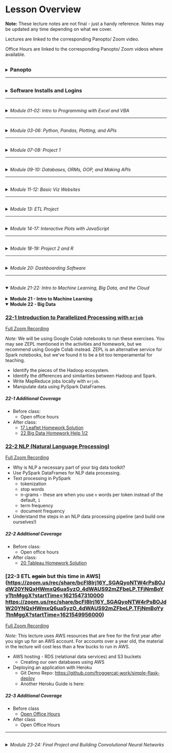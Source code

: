 <!-- @format -->

# Lesson Overview

**Note:** These lecture notes are not final - just a handy reference. Notes may be updated any time depending on what we cover.

Lectures are linked to the corresponding Panopto/ Zoom video.

Office Hours are linked to the corresponding Panopto/ Zoom videos where available.

## <!-- 00 Panopto -->

<details><summary><h3 style="display: inline; padding-top: 0">Panopto</h3></summary>

_**NOTE:** As of day 11-3, Panopto has been discontinued as a Trilogy/ 2U resource. The Panopto recordings before that date should (?) continue to be accessible to you forever (but if they aren't, please use the Zoom links). For all lectures 11-3 and later, you will need to use the Zoom links._

Panopto recordings are searchable! Both audio and video feeds are processed.

To search within a specific video, open the video. The search bar appears on the left, under the camera feed. You can search multiple videos by using the search bar at the top of a Panopto folder.

Links to our class's Panopto folders are below. As part of your tuition, you have access to these videos forever.

Recordings:

* [Lecture Recordings](https://codingbootcamp.hosted.panopto.com/Panopto/Pages/Sessions/List.aspx?folderID=2c76d6e4-8319-419b-a635-ac8c003c1a6a)
* Office Hours Recordings
  + [Homework Help and Solutions](https://codingbootcamp.hosted.panopto.com/Panopto/Pages/Sessions/List.aspx?folderID=3e647d04-dc2b-4c88-9d07-ac8c01721eb8)
  + [Misc (i.e. Git tutorials, installs, career services chats)](https://codingbootcamp.hosted.panopto.com/Panopto/Pages/Sessions/List.aspx?folderID=b128a7f9-6114-4e56-8bc5-ac8c01725a4f)
  + [Open Office Hours Recordings (not always recorded, but when they are, they're here)](https://codingbootcamp.hosted.panopto.com/Panopto/Pages/Sessions/List.aspx?folderID=8efab66d-f657-4bec-8cab-acb60031f398)

<details><summary>Raw Files:</summary>
In case I forgot to include something in the processed videos above, you can check out the full class folder here:

* [Class Panopto Recordings](https://codingbootcamp.hosted.panopto.com/Panopto/Pages/Sessions/List.aspx?folderID=188ece76-73ee-44c8-ba5b-ac8b017afaad)
  + Contains all recordings (lecture, office hours, _and copies of the raw recordings before I combine them_).
  + Searching this folder will return duplicates because it includes those raw copies.
  + You can't see folders, so this will look empty (I put all the videos in folders). But you can search with the bar at the top and the videos will show up in the search results.

</details>

</details>

---

## <!-- 00 Installs -->

<details><summary><h3 style="display: inline; padding-top: 0">Software Installs and Logins</h3></summary>

Please consult your prework for the basic programs we install, such as Git Bash and Anaconda.

This list contains only the additional installs and API signups we cover in class.

You are free to use additional libraries for your projects; this list is just a reference.

<details><summary><strong>Excel Addons</strong></summary>

* Statistics Addon (Moving Average)
* Enable Developer Tools (VBA)

</details>

<details><summary><strong>VSCode Plugins</strong></summary>

* Windows users: Set Git Bash to your primary terminal.
* Rainbow CSV
* [Git Graph](https://marketplace.visualstudio.com/items?itemName=mhutchie.git-graph)
* Live Share
* Python (may already be installed)
* [SQLite](https://marketplace.visualstudio.com/items?itemName=alexcvzz.vscode-sqlite)
* Live Server

</details>

<details><summary><strong>Chrome Extensions</strong></summary>

* JSON Formatter (just google "json formatter chrome" and install whatever comes up first, they're all pretty much the same)

</details>

<details><summary><strong>Jupyter Extensions</strong></summary>

Be sure you are in your `PythonData` environment before running these install commands, or you'll install your extensions to the wrong environment.

* <details><summary>Enable Jupyter Extensions - DO THIS FIRST</summary>

  + Jupyter Lab
    - Be sure you've updated Jupyter: `pip install -U jupyterlab`.
    - If you don't see the Puzzle Icon on the left sidebar:
      - Install the latest version of nodejs from the node.js website.
      - Restart Jupyter
    - Click the puzzle icon on the left sidebar. Accept the disclaimer to enable extensions.
  + Jupyter Notebook

    - `pip install jupyter_contrib_nbextensions`
    - `jupyter contrib nbextension install --user`
    - Restart Jupyter and you should now see the "nbextensions" tab on the file directory page. Go there to read about and install all the supported Jupyter Notebook plugins, such as Hinterland (auto-complete).

    </details>

</details>

<details><summary><strong>Python Libraries</strong></summary>

* Anaconda
* `conda create -n PythonData python=3.6 anaconda`
* `citipy` (used for Homework only)
* `census`
* `gmaps` (Jupyter Extension)
* `conda install tensorflow` (doesn't work if you use pip)
* `mrjob`

</details>

<details><summary><strong>APIs</strong></summary>

* [SpaceX API](https://github.com/r-spacex/SpaceX-API)
* [Star Wars API](https://swapi.dev/)
* [A small NYT headlines scraper](http://nyt-mongo-scraper.herokuapp.com/api/headlines)
* [TVmaze API's Show Search endpoint](https://www.tvmaze.com/api#show-search)
* [World Bank API](https://datahelpdesk.worldbank.org/knowledgebase/topics/125589-developer-information)
* Requires sign up:
  + [OMDb API](http://www.omdbapi.com/apikey.aspx)
  + [New York Times API](https://developer.nytimes.com/accounts/create)
  + [OpenWeatherMap](https://openweathermap.org/guide#how)
  + [Quandl (stocks)](https://docs.quandl.com/docs#section-authentication)
  + [Mapbox](https://docs.mapbox.com/api/#access-tokens)
  + US Census API
  + Google Maps APIs (Maps JavaScript, Geocoding, and Places APIs)

</details>

<details><summary><strong>Databases</strong></summary>

* Postgres
  + Install both Postgres and PgAdmin
  + Mac Users: We recommend using homebrew to install postgres
* MongoDB
  + Windows Users: You may need to create your `C:\data\db` folder manually.
    - You should add the `bin` folder from your Mongo install to your Windows path.
    - You should see Mongo in your Windows Services list. _If you don't, you can still run mongo by using a terminal to run `mongod` in the background._
  + Mac Users: We recommend using homebrew to install mongo, and start your server with `brew services run mongodb-community`. You should now be able to read/ write to your MongoDB database.

</details>

<details><summary><strong>Cloud Systems</strong></summary>

* Heroku CLI (needed to deploy Flask applications to Heroku)
* Google CoLab - Hosted Jupyter Notebooks
  + We use these for machine learning at the end of class, but these are also a good way to get going with Python and Jupyter if you can't install locally.

</details>

</details>

---

## <!-- 01-02 Excel, VBA -->

<details><summary><em>Module 01-02: Intro to Programming with Excel and VBA</em></summary>

<br/>

<details><summary><strong>Module 01 - Excel</strong></summary>

### [01-1 Course Intro](https://codingbootcamp.hosted.panopto.com/Panopto/Pages/Viewer.aspx?id=945aebe9-2ac7-4112-8b25-ac8b018498d6)

[Zoom Recording](https://zoom.us/rec/share/VelJsDmIXp1E22mo9jBV0RH84kSuTrvZYrJByIc2d7n6w0cqfd_mi84j3DNA9g-m.8j8kRfchlyr8gxva)

* Introductions
* Thought experiments
* Data Modeling Strategy (Analytics Paradigm)

##### 01-1 Additional Coverage

* [Git Intro 1](https://codingbootcamp.hosted.panopto.com/Panopto/Pages/Viewer.aspx?id=ba3c7078-083f-44dd-9d7b-ac8c002bd395)
  + `git clone`
  + `git pull`
  + _Never_ edit files in the cloned folder!
    - Copy to "InClass" instead.
  + Bash Commands: `ls`, `cd`, `..`,  `open` (`explorer` on windows), `pwd`

### [01-2 Excel Basics](https://codingbootcamp.hosted.panopto.com/Panopto/Pages/Viewer.aspx?id=deaa8e10-66a1-46b5-9fc4-ac8d017d8fd3)

[Zoom Recording](https://zoom.us/rec/share/eiE-MNi53gYlq6Ku47iZXzdPWgCRWjD0XT2YD5gQlPvRkgVzwPXAhl88svKyvOFx._4NTCFe3ca-5rX7Q)

The first ~10 mins of this recording are missing, I go through how to navigate the Github repo. Read though the [README.md](../README.md) and this file, [00-Lecture-Overview](), to see what I covered.

* Functions and arguments
* Pivot Tables
* Formatting
* Vlookup
* Named Ranges
* Multiple worksheets
* Conditionals

##### 01-2 Additional Coverage

* [Git Intro 2](https://codingbootcamp.hosted.panopto.com/Panopto/Pages/Viewer.aspx?id=0a51cb65-a3a2-4762-9f9d-ac8e002cf338)
  + Git Installation
  + Adding SSH Key
  + (Training Wheels) "Open Terminal Window Here" from Finder and "Open Git Bash Here" from Windows Explorer
  + Review:
    - `git clone`
    - `git pull`
    - _Never_ edit files in the cloned folder!
      - Copy to "InClass" instead.
    - Bash Commands: `ls`, `cd`, `..`, `open` (`explorer` on windows), `pwd`
* Open OH for TA assistance (custom for questions/ install issues)

### [01-3 Excel Charting](https://codingbootcamp.hosted.panopto.com/Panopto/Pages/Viewer.aspx?id=43f4346a-f834-4b34-9e7b-ac8f00e95262)

[Zoom Recording](https://zoom.us/rec/share/fmOz8_8Wl1-GOzPdAeYYQEPCy2Jcw_qSDLBnQdnTf6qswoYTrRN7zttcqyrA4jQ.82I9y2-cjvPCI-Es)

* Line, Scatter, Bar, Pie charts
* Trend lines
* Pivot Charts
* Statistical Summaries
  + Variance, Standard Deviation
  + Z-Score
  + Outliers, Quartiles, Quantiles
  + Box-and-Whisker Plots

##### 01-3 Additional Coverage

* [01 Excel Homework Help 1/1](https://codingbootcamp.hosted.panopto.com/Panopto/Pages/Viewer.aspx?id=6f9e4a43-15a8-41d5-8960-ac8f0121f79a)
  + Conditional Formatting
  + Pivot Table Breakout Columns
  + Class Questions
    - Splitting categories
    - Date conversion
    - Finding live campaigns
    - Variance & Std Deviation
* Open Office Hours for install help/ questions

</details>

<details><summary><strong>Module 02 - VBA</strong></summary>

### [02-1 VBA Day 1 - Intro to Programming](https://codingbootcamp.hosted.panopto.com/Panopto/Pages/Viewer.aspx?id=6878a1ba-2284-4be5-bcca-ac920179fdf2)

[Zoom Recording](https://zoom.us/rec/share/ppVQMz497qsaYR6m9c1g_Ha13-rLeCjA-50lfeZagd2jRUlnu4kguONyp9sbAwtl.Yed1O_L7ildQuSAb)

* Installs
  + VSCode
    - Git Bash/ Terminal Integration
  + Excel Developer Tools
  + Excel Statistics Addon (for moving average calcs)
* Hello World!
* Excel Buttons
* Accessing Cells and Ranges in VBA
* Fundamentals of programming
  + Primitives (aka basic types)
  + Conditionals - `If`, `Elseif`, `Else`, `End If`
* Basics of navigating bash terminals
  + Bash Commands: `mkdir`, `~`, `code`, `cp`

##### 02-1 Additional Coverage

* After Class:
  + [02 VBA Homework Help 1/3](https://codingbootcamp.hosted.panopto.com/Panopto/Pages/Viewer.aspx?id=039eeab3-e6d4-4b6f-a2d1-ac93002bf51d)
    - Review of VSCode set up and creating a git repo (used a local repo tonight)
    - Getting started - reading values out of columns

### [02-2 VBA Day 2 - Loops](https://codingbootcamp.hosted.panopto.com/Panopto/Pages/Viewer.aspx?id=1c3aea1c-8b4d-4a60-acaa-ac94017e222f)

[Zoom Recording](https://zoom.us/rec/share/0KmRA_77KwCVgl_vbj7tPa2HxETLNBNF5pnu2eUFEQDTBmyU4wnXDwYtrt6wRpVC.s1W9NVKDOpEVd2KA)

* 2-1 Review Ex 09-10
* Warm up: 2-1 Ex 11
* Loops
* Conditionals (includes 2-1 Ex 12, 13)
* Installations for Module 3
  + Jupyter Notebook
  + Conda
  + Python

##### 02-2 Additional Coverage

* After Class:
  + [02 VBA Homework Help 2/3](https://codingbootcamp.hosted.panopto.com/Panopto/Pages/Viewer.aspx?id=36bfc6b0-594b-4b42-8ecc-ac9500165044)

### [02-3 VBA Day 3 - More Practice](https://codingbootcamp.hosted.panopto.com/Panopto/Pages/Viewer.aspx?id=65c42e5c-c01b-4954-ad66-ac9600ea57b5)

[Zoom Recording](https://zoom.us/rec/share/EDZ7fB3Q7SjF5o-pX3X_QwCcwMQFcYJGyhOvaLP1OYi8h01oWZTd2BNIk2BlnAm3.qISPBlONhBoRyy-j)

* Formatting sheets with VBA
* Nested Loops
* Lots of practice

##### 02-3 Additional Coverage

_No office hours before class._

* After Class:
  + [02 VBA Homework Help 3/3 - Creating a Github Repo](https://codingbootcamp.hosted.panopto.com/Panopto/Pages/Viewer.aspx?id=2b220836-c9c3-4b71-bfde-ac9601262249)

</details>

</details>

---

## <!-- 03-06 Python, Pd, Plots, JSON -->

<details><summary><em>Module 03-06: Python, Pandas, Plotting, and APIs</em></summary>

<br/>

<details><summary><strong>Module 03 - Python</strong></summary>

### [03-1 Python Day 1 - Intro to Programming](https://codingbootcamp.hosted.panopto.com/Panopto/Pages/Viewer.aspx?id=f26bdb6c-4160-4fb1-b0d1-ac9b0014dfc1)

[Zoom Recording](https://zoom.us/rec/share/4R8DGCJueVRRIMttMkEaR1Sru2EKXETTStLsBlo6SyTaC1oiFwjdr_X1Tv0eQzwA.AxyogBFtlgM-kbRe)

* Review Installations and PythonData environment
* Variables
* User Input
* Conditionals - `if`, `elif`, `else`
* Loops - `for` and **`while`**

##### 03-1 Additional Coverage

* Before Class:
  + 03 Python Installation Help
* After Class:
  + 03 Python Installation Help

### [03-2 Python Day 2 - CSVs, Python, and Lists](https://codingbootcamp.hosted.panopto.com/Panopto/Pages/Viewer.aspx?id=d1528e56-f864-4e8c-b13a-aca70183d34b)

[Zoom Recording](https://zoom.us/rec/share/meIovFPS_nXNvz5_BqglfKMr7MNFl6uB6VjLa-P0A4bL19LBRKyL-UrOSnm07EQ8.pN61E6sb2gLjjdfL)

* Review Python, VSCode, Git
* Conditionals - `if`, `elif`, `else`
* Loops - `for` and `while`
* Read/ write CSVs

##### 03-2 Additional Coverage

* Before Class:
  + Open Office Hours
* After Class:
  + [03 Python Homework Help 1/3 + Git LFS Install Help](https://codingbootcamp.hosted.panopto.com/Panopto/Pages/Viewer.aspx?id=b8ed0a29-1b4a-4817-a151-aca8002ccc5b)

### [03-3 Python Day 3 - Intermediate Python](https://codingbootcamp.hosted.panopto.com/Panopto/Pages/Viewer.aspx?id=f4d1e63f-83bb-4172-b10e-aca901833eba)

[Zoom Recording](https://zoom.us/rec/share/B_is_r9vb4vumdYez4HUN4X4h4ccwYvoBnDs5NofiKQWGDrPmetk_RpNDHnuzJmu.nZCxpbHwus-4AEyP)

* Dictionaries
* List Comprehensions
  + Btw, you can also do dictionary comprehensions ...
    - ... but we won't cover that just yet.
    - If you're comfortable with list comprehensions, check 'em out!
* Functions
  + Later on, we'll talk about using lists and dictionaries to pass arguments to functions
  + aka `*args` and `**kwargs`.
* Sets (Extra Material)

##### 03-3 Additional Coverage

* Before Class:
  + 03 Python Installation Help
* After Class:
  + [01 Excel Homework Solution](https://codingbootcamp.hosted.panopto.com/Panopto/Pages/Viewer.aspx?id=4109e75c-e5ab-4ab5-b7a2-acaa00310789)
  + [03 Python Help 2/3](https://codingbootcamp.hosted.panopto.com/Panopto/Pages/Viewer.aspx?id=b9996c0f-bb81-4aa2-8eba-acaa002c4c2b)

</details>

<details><summary><strong>Module 04 - Pandas</strong></summary>

### [04-1 Pandas Day 1 - Intro to DataFrames](https://codingbootcamp.hosted.panopto.com/Panopto/Pages/Viewer.aspx?id=35515ab7-1467-466e-a01e-acab00e7b104)

[Zoom Recording](https://zoom.us/rec/share/KaSkjCh3OJra4nkaGJQsW0C0ie0pS6UQkCtqRRSuHnS2Xrbgq2J3NJ22Q6_a5aA.NMb8-KZOK6GKNu3O)

* Intro to Jupyter Notebooks
* Review Python (`input`, loops, `open`, `csv.reader`, conditionals)
* Intro to Pandas
  + Lists/ dictionaries -> DataFrames
  + CSVs <-> DataFrames
* Intro to summarizing data

##### 04-1 Additional Coverage

_No office hours before class._

* After Class:
  + [03 Python Homework Help 3/3](https://codingbootcamp.hosted.panopto.com/Panopto/Pages/Viewer.aspx?id=51b0be79-29e6-4762-856d-acab0122cdd4)

### [04-2 Pandas Day 2 - Data Cleaning](https://codingbootcamp.hosted.panopto.com/Panopto/Pages/Viewer.aspx?id=169c97de-bad5-4a2a-9a3c-acae017c3cb3)

[Zoom Recording](https://zoom.us/rec/share/x06_PjAopyQVboitustDtDb8Cis5oAvtTHa8HHknPE7raRuwjoiY3cV0Z1NnAdbZ.hKxosNlzbZSWKC4f)

* Filtering (`loc` and `iloc`, `dropna`)
* Cleaning duplicates
* Data Types
* Grouped DataFrames and Aggregations
* Sorting

##### 04-2 Additional Coverage

* Before Class:
  + Open Office Hours
* After Class:
  + [04 Pandas Homework Help 1/3](https://codingbootcamp.hosted.panopto.com/Panopto/Pages/Viewer.aspx?id=1577f8b1-c832-479e-aca4-acaf002b0173)
  + [Personalizing Your Environments](https://codingbootcamp.hosted.panopto.com/Panopto/Pages/Viewer.aspx?id=081a7e4b-6281-4def-8cee-acaf003034e0)
    - Tips and Tricks for Jupyter 1/2
      - Enabling Jupyter Extensions
    - Pimp My Terminal 1/2
      - Terminal Emulators And U
        - Mac: iTerm (can also check out Alacritty, Kitty)
        - Windows: WSL2 (we'll be installing Alacritty later on)

### [04-3 Pandas Day 3 - Intermediate Data Cleaning](https://codingbootcamp.hosted.panopto.com/Panopto/Pages/Viewer.aspx?id=0111a9e1-7655-466e-9eb4-acb00174e990)

[Zoom Recording](https://zoom.us/rec/share/yoIHRInwoXfZs39AHNP6c_VBRFvXY4TESS_KyCS-ncbvP6v5pqaoXKUvsBPGMtgp.IrKyGCoNEoe80mgN)

* Merging DataFrames
* Binning
* Mapping (`df.map`)
* Fixing Bugs in Python

##### 04-3 Additional Coverage

* Before Class:
  + Open Office Hours
* After Class:
  + [04 Pandas Homework Help 2/3](https://codingbootcamp.hosted.panopto.com/Panopto/Pages/Viewer.aspx?id=5c80d4f4-6236-4247-b72c-acb1002c932b) - no audio, use the zoom recording

</details>

<details><summary><strong>Module 05 - Intro to Plots and Statistics</strong></summary>

### [05-1 Intro to Plots and Statistics Day 1 - Matplotlib](https://codingbootcamp.hosted.panopto.com/Panopto/Pages/Viewer.aspx?id=8a43e4aa-b707-4ad6-b300-acb200e88a3b)

[Zoom Recording](https://zoom.us/rec/share/E-T0EIiVPwf-K19J36Lqwr_Nr7qtmZHuYtY5QUf64Z0pXvJyQ7wlltLeTEf9tLeZ.CZZv1bbDFrUJOOFe)

* Using Matplotlib in Jupyter Notebook
  + Interactive and static inline plots
  + `%matplotlib notebook`
* Line, bar, scatter, pie charts
* Basic plot configuration

##### 05-1 Additional Coverage

_No office hours before class._

* After Class
  + [04 Pandas Homework Help 3/3](https://codingbootcamp.hosted.panopto.com/Panopto/Pages/Viewer.aspx?id=6c95b560-fde4-4b9a-8006-acb2011a423e)
  + [02 VBA Homework Solution](https://codingbootcamp.hosted.panopto.com/Panopto/Pages/Viewer.aspx?id=ecef5e6f-e35f-4448-9436-acb2011a5e9a)

### [05-2 Intro to Plots and Statistics Day 2 - Pandas Plots](https://codingbootcamp.hosted.panopto.com/Panopto/Pages/Viewer.aspx?id=6f5c8fc9-3175-4269-9184-acb5017dd703)

[Zoom Recording](https://zoom.us/rec/share/CGFjcZzfKql4Drn3uTqPoRQKYB_xrbN0IsRxf06oHF1cArUuI8xj2xGswg8VgmAl.OKLbwaQBH_Nm2nLv)

* `DataFrame.plot()`
* Line, bar, scatter, pie charts
* Pros & cons vs. Matplotlib

##### 05-2 Additional Coverage

* Before Class
  + [Open Office Hours](https://codingbootcamp.hosted.panopto.com/Panopto/Pages/Viewer.aspx?id=b858cdcf-e451-4c5e-a32a-acb5017b678c)
* After Class
  + Statistics (video canceled)
    - [You can review the following material instead (will be helpful for 05-3, but not required)](https://ucflkmdatapt1-3my1247.slack.com/archives/C01FDRD8LLF/p1611114150000300)
  + [05 Python Plotting Homework Help 1/3](https://codingbootcamp.hosted.panopto.com/Panopto/Pages/Viewer.aspx?id=b56bb2ba-4f6d-45fd-8f90-acb6002ce4eb)

### [05-3 Intro to Plots and Statistics Day 3 - Intro to Statistics](https://codingbootcamp.hosted.panopto.com/Panopto/Pages/Viewer.aspx?id=6b2d21d0-d0ab-475e-ab59-acb70182ff73)

[Zoom Recording](https://zoom.us/rec/share/rjUFF48z4L8bH88qIHovrk5bmumb_wy4aILlLkvmuxsI-FwsK5tOpJ5ZSFFRMh2B.NlQ4b0LYNlX0dKG3)

* Basic measures of central tendency: Mean, median, mode
* Variance and standard deviation
* Handling outliers
* Quartiles
* Standard Error calculations with `pandas`
* Error Bar plots with `pandas`
* Student's T-Test
* Fits and Regression with `pandas` and `scipy`

##### 05-3 Additional Coverage

* Before Class
  + [Open Office Hours](https://codingbootcamp.hosted.panopto.com/Panopto/Pages/Viewer.aspx?id=66a9c10c-9ff4-49b3-a197-acb70176bd09)
* After Class
  + [05 Python Plotting Homework Help 2/3](https://codingbootcamp.hosted.panopto.com/Panopto/Pages/Viewer.aspx?id=7aff4e7b-4533-4bb0-8222-acb8002bbcbd)
  + [Pimp My Terminal 2/2](https://codingbootcamp.hosted.panopto.com/Panopto/Pages/Viewer.aspx?id=8df929e2-92fa-4222-aae0-acb8002e37ca)
    - Easy Themes And Extensions with ZSH
      - Installing ZSH
      - Installing Oh-My-Zsh (for plugins)
      - Installing Powerlevel10k (snazzy theme)
      - What Is .zshrc Anyway?
        - Ok, so I didn't cover this, but this is basically a configuration file for your terminal settings! More literally, it contains code/ setup that gets run whenever you start your terminal.

</details>

<details><summary><strong>Module 06 - Python and APIs - Intro</strong></summary>

### [06-1 Python and APIs](https://codingbootcamp.hosted.panopto.com/Panopto/Pages/Viewer.aspx?id=158ace44-356c-4395-bbf3-acb900e832cf)

[Zoom Recording](https://zoom.us/rec/share/-nqKnHgCm9DWCQXrwPWdFKuJPsj1DwrW7rBFclpeEn7Lqr_ZGJYoEwO2LK0ISMnZ.psYAQn9ZQ2RPfWZy)

* GET requests using the `requests` library
* JSON -> Python dictionaries
* API Documentation and sign ups
  + SpaceX
  + swapi (Star Wars API)
  + Number Facts
  + OMDb
  + New York Times

##### 06-1 Additional Coverage

_No office hours before class._

* After Class
  + [05 Python Plotting Homework Help 3/3](https://codingbootcamp.hosted.panopto.com/Panopto/Pages/Viewer.aspx?id=7456f18c-b711-42fb-8c39-acb90123b132)
    - Also includes:
      - 04 Pandas HW Student Questions
      - 03 Python HW Student Questions
      - Jupyter Notebook Extensions and Markdown Viewer

### [06-2 Python and APIs - JSON](https://codingbootcamp.hosted.panopto.com/Panopto/Pages/Viewer.aspx?id=d7396e7d-5fe4-4f8a-90e6-acbc01849bb6)

[Zoom Recording](https://zoom.us/rec/share/yFDP0S9AF01LJWP79AzFG1CuYfFCbP-lSJAh2i_dAfpK5_WiFfKZcAzk4Web-rEF.TJlBL7rlIVGv44mN)

* More API practice
  + OpenWeatherMaps
  + WorldBank API
* JSON -> DataFrame
* Exception Handling (`try` and `except`)

##### 06-2 Additional Coverage

* Before Class
  + [Open Office Hours](https://codingbootcamp.hosted.panopto.com/Panopto/Pages/Viewer.aspx?id=33b84580-a017-4acc-8aa2-acbc017ab487https://codingbootcamp.hosted.panopto.com/Panopto/Pages/Viewer.aspx?id=33b84580-a017-4acc-8aa2-acbc017ab487)
* After Class
  + [06 APIs Homework Help 1/3](https://codingbootcamp.hosted.panopto.com/Panopto/Pages/Viewer.aspx?id=b6eb5af5-c81d-4567-a6ad-acbd003018ad)
    - Key: "Managing" your API keys and git (don't commit your api key to github!!)
      - We only touched on this briefly - I'll review in more detail Thursday.
  + [03 Python HW Solution](https://codingbootcamp.hosted.panopto.com/Panopto/Pages/Viewer.aspx?id=ff1d188b-dfc7-4975-9584-acbd001aec3b)

### [06-3 Python and APIs](https://codingbootcamp.hosted.panopto.com/Panopto/Pages/Viewer.aspx?id=81196c9d-3fcc-4eba-b8ea-acbe0181b70a)

[Zoom Recording](https://zoom.us/rec/share/wbOg9bWTKsALVp5LZ-vnzWvZRAmRPw5HSFB4HVyaACIETMYsk_suIoVgWJpANSUl.WteeBgJp1_XOJ7gJ)

* Practice Google Maps and Places APIs
* Visualizations with Maps
  + `gmaps` Jupyter Extension

##### 06-3 Additional Coverage

* Before Class
  + Open Office Hours
* After Class
  + [06 APIs Homework Help 2/3 - Hiding config.py with .gitignore](https://codingbootcamp.hosted.panopto.com/Panopto/Pages/Viewer.aspx?id=fb8155a9-f078-46ca-9b2c-acbf002cbc68)

</details>

</details>

---

## <!-- 07-08 Project 1 -->

<details><summary><em>Module 07-08: Project 1</em></summary>

<br/>

<details><summary><strong>Module 07 - Git Practice + Project 1</strong></summary>

### [07-1 In-Class Git Practice + Project 1](https://codingbootcamp.hosted.panopto.com/Panopto/Pages/Viewer.aspx?id=5c2c5789-91ee-43ff-9e08-acc000e9dd9f)

[Zoom Recording](https://zoom.us/rec/share/Q0HPPN8CjxeQRZBerueZuqo72lQ2UNgU_Yz0dwf07yf2qRU1cWVGsdIvJyBe_VBE.egx6PCsiK50PJOM2)

* Git Tutorial
  + Managing Git and Jupyter Notebooks
  + Git Branch and PR tutorial
  + Git Best Practices with small groups
* [Project 1 Guidelines](../Projects/Project-1)
* Project 1 Work

##### 07-1 Additional Coverage

_No office hours before class_

After Class:

* Open Office Hours

### [07-2 In-Class Git Practice + Project 1](https://codingbootcamp.hosted.panopto.com/Panopto/Pages/Viewer.aspx?id=56a95978-cf66-4d6b-9e50-acc301802d49)

[Zoom Recording](https://zoom.us/rec/share/qApaj6iOh08XaV425A2Ryj9ur2jaDRdXJ2U6j4Gu0JJEsZlo6nD_uhpA7KmzSn02.kiz3Ha39PvGhbPAz)

* Git Tutorial
  + Managing bad merges
  + Review of git branch and PR best practices
* Project 1 Work

##### 07-2 Additional Coverage

Before Class

* Open Office Hours

After Class

* Open Office Hours

### 07-3 Hypothesis Testing and Statistical Tests + Project 1

No Panopto recording for today (sub).

[Zoom Recording](https://zoom.us/rec/share/ooeL1U8_lDjqAE4pTvsYAsPH0lqufgxgpDfqI12fhWTdtTWOfltFWNtbZMpya8VN.LIl9ko5TogElnFd2)

* T-Test
* ANOVA
* P-Values
* Chi Square tests
* Project work

##### 07-3 Additional Coverage

Before Class

* Open Office Hours

After Class

* Open Office Hours
* Project work

</details>

<details><summary><strong>Module 08 - Project 1 + Presentations</strong></summary>

### 08-1 Project 1

No Panopto recording for today (sub).

[Zoom Recording](https://zoom.us/rec/share/_OwTF9IVcFyZ0TvsnJ_7rUVGyp2ynE3-duj67cY0c9z6Q5aHMS1OhrWOeTZhUwh3.fjxPD6viy2039Vtr)

* Install Postgres and pgAdmin
* Project work

##### 08-1 Additional Coverage

Before Class

* Open Office Hours

After Class

* Open Office Hours
* Project work

### 08-2 Project 1

Project work day = all-class open office hours, no recordings.

* Project work

##### 08-2 Additional Coverage

Before Class

* Open Office Hours

After Class

* Open Office Hours
* Project work

### [08-3 Project 1 Presentations](https://codingbootcamp.hosted.panopto.com/Panopto/Pages/Viewer.aspx?id=ef199b9c-e708-475b-af0f-accc01840507)

[Zoom Recording](https://zoom.us/rec/share/NNjvkumLMVKLd8CtyKQeDWVqk2GfvNkfOmi6t39ZhaeuV0kYJIWsutjmGHEOCY-_.7Ikq3DBqysBR0bRh?startTime=1613083553000)

_No after-class office hours today_

* Project Presentations

##### 08-3 Additional Coverage

Before Class

* Open Office Hours
* Presentation Prep

</details>

</details>

---

## <!-- 09-10 DBs, ORMs, OOP, APIs -->

<details><summary><em>Module 09-10: Databases, ORMs, OOP, and Making APIs</em></summary>

<br/>

<details><summary><strong>Module 09 - Databases (Postgres)</strong></summary>

### [09-1 Intro to Postgres](https://codingbootcamp.hosted.panopto.com/Panopto/Pages/Viewer.aspx?id=3f92c1b2-8bb7-4aa0-954a-accd0027382f)

[Zoom Recording](https://zoom.us/rec/share/a7HFneqEmgskH7EQRseDXjzlUvxFQqdx3ZGdg56Wl3G8jOTgSrjUy2YKR6RwLebn.RiwZbhmS-pAMKisg)

* Database vs. Schema
* Create a Database and tables
* pSQL data types
* Primary and Unique Keys
* CSV -> Database Table
* CRUD (Create, Read, Update, Delete) applications
  + Database commands: `INSERT`, `SELECT`, `UPDATE`, `DELETE`
* Joins

##### 09-1 Additional Coverage

* After Class
  + [09 Homework Help 1/3](https://codingbootcamp.hosted.panopto.com/Panopto/Pages/Viewer.aspx?id=405c9d30-6126-40f8-9374-acce0123a0ab)
  + [04 Pandas Homework Solution](https://codingbootcamp.hosted.panopto.com/Panopto/Pages/Viewer.aspx?id=52fd4e0e-30ee-4349-a77e-acce01240252)

### [09-2 Advanced Queries](https://codingbootcamp.hosted.panopto.com/Panopto/Pages/Viewer.aspx?id=25bd0495-1758-403f-a1e9-acd100f0877f)

[Zoom Recording](https://zoom.us/rec/share/Jk1sTae2AWw_CeWBlLfvGKSs5KiP25QZWbi8tBJOxHO_CXf1dCq-dKsZG0SlsnW_.Um9AqKSRmGemepcy)

* Aggregation Queries
* Subqueries (sub-selects)
* Views

##### 09-2 Additional Coverage

* Before Class
  + Project Grading (ping us on slack for questions)
* After Class
  + Project Grading
  + [09 Homework Help 2/3](https://codingbootcamp.hosted.panopto.com/Panopto/Pages/Viewer.aspx?id=ca748b1f-ce09-479c-8934-acd100faaaa9)
  + [05 Matplotlib Homework Solution](https://codingbootcamp.hosted.panopto.com/Panopto/Pages/Viewer.aspx?id=76558588-8ade-449b-a613-acd100fac89b)

### [09-3 Data Modeling](https://codingbootcamp.hosted.panopto.com/Panopto/Pages/Viewer.aspx?id=fbc023dd-8758-462c-b750-acd2003be1fb)

[Zoom Recording](https://zoom.us/rec/share/9x6RFB_IBpSidx1wVdHYGwKG_BoLXsCbXRJYvwJbrV5rwqn_DOTM9wX0CqW2CzQZ.uQTSyEy56vhtyGfP)

* Database Design Techniques And Best Practices
* Data normalization
* Data relationships
* ERD Diagrams - visualizing DB relationships

##### 09-3 Additional Coverage

* Before Class
  + Project Grading (ping us on slack for questions)
* After Class
  + [09 Homework Help 3/3](https://codingbootcamp.hosted.panopto.com/Panopto/Pages/Viewer.aspx?id=c9619169-1975-4646-9a50-acd2003c184c)

</details>

<details><summary><strong>Module 10 - Programming with SQLAlchemy (Advanced Databases) and Making APIs</strong></summary>

### [10-1 Intro to SQLAlchemy](https://codingbootcamp.hosted.panopto.com/Panopto/Pages/Viewer.aspx?id=19b433d4-dda3-4753-9c91-acd2003c482f)

[Zoom Recording](https://zoom.us/rec/share/_btT8UfiggmM7nUo-rckFM7zC3By-w9sjg0XRQwWBd2bxYGr-CPWV-6btKxssAag.szJpnfIhbECUZPap)

* SQLAlchemy
  + Connect to a database
  + Run raw queries using `engine.execute()`
  + CRUD (Create/ Read/ Update/ Delete) using ORM (Object Relational Models)
* Intro to Object Oriented Programming (OOP)
  + Creating Python classes to represent database tables (ORM)

##### 10-1 Additional Coverage

* After Class
  + [10 Homework Help 1/3](https://codingbootcamp.hosted.panopto.com/Panopto/Pages/Viewer.aspx?id=ccabeb2a-7379-4122-a655-acd501226fee)
  + [Opening SQLite Files With VSCode](https://codingbootcamp.hosted.panopto.com/Panopto/Pages/Viewer.aspx?id=8f1e7645-093e-4fac-8004-acd501257666)

### [10-2 SQLAlchemy ORM++](https://codingbootcamp.hosted.panopto.com/Panopto/Pages/Viewer.aspx?id=6b50246e-c705-4638-ab8d-acd5012c43a3)

[Zoom Recording](https://zoom.us/rec/share/yCTDTLGBLz_Drd8BXrzxElXkDuQNEC7JyILMoOWCqgaqcSrWm9j41UjbdWpoDSvt.aK3nd1wxOqyBhcmR)

* More practice creating and using ORM classes
* Using SQLAlchemy to inspect database:
  + Reflection (ORM with auto-generated classes)
  + Inspector - viewing database Schema
* Using Pandas to plot SQL results

##### 10-2 Additional Coverage

* Before Class
  + Open Office Hours
* After Class
  + [10 Homework Help 2/3](https://codingbootcamp.hosted.panopto.com/Panopto/Pages/Viewer.aspx?id=528c95df-bbd7-4bb3-822b-acd5012c65a0)

### [10-3 Flask + SQLAlchemy = My First API](https://codingbootcamp.hosted.panopto.com/Panopto/Pages/Viewer.aspx?id=bc4ec595-5c4a-489d-97ff-acda01758cec)

[Zoom Recording](https://zoom.us/rec/share/D4MCVHimV7WyQTiua9ILitU1wSu1lRa9WgioiP0IAOafHkFXpHkdxv9VEMhIdqR7.L8GtIsstYacKMAWh)

Today Chavon stops by for our midpoint :)

* Create and run a server with Flask
* Define endpoints
* Read query strings (i.e. function args) from GET requests
* Run database queries from an endpoint
* Return results as JSON

##### 10-3 Additional Coverage

* Before Class
  + Open Office Hours
* After Class
  + [10 Homework Help 3/3](https://codingbootcamp.hosted.panopto.com/Panopto/Pages/Viewer.aspx?id=86c8d7d5-4e9b-461f-924f-acdb002bc482)

</details>

</details>

---

## <!-- 11-12 Basic Viz Websites -->

<details><summary><em>Module 11-12: Basic Viz Websites</em></summary>

<br/>

<details><summary><strong>Module 11 - HTML</strong></summary>

### [11-1 Intro To HTML](https://codingbootcamp.hosted.panopto.com/Panopto/Pages/Viewer.aspx?id=9f2b49c5-8e89-4a94-915a-acdc00e80c9b)

[Zoom Recording](https://zoom.us/rec/share/rnDoKYv4TiJVsj7FOWALjM_FVtpHo_Db0BmMYOlrgkF7Q4mOXEFd517ECTRvCLel.oJqZXEl9Plc6fjXQ)

* Website Frontend Ingredients (HTML + CSS + JavaScript)
* DOM Basics
* Common HTML Tags
  + `<p>`
  + `<h1> - <h6>`
  + `<hr/>`
  + `<img/>`
  + `<ul>` / `<ol>` and `<li>`
  + `<table>`, `<th>`, `<tr>`, `<td>`
  + `<div>`
  + `<summary>`
* HTML Structure
  + Tags
  + Attributes
  + Sections of the document
* _NOTE_: Use Mozilla MDN for documentation, not W3Schools!!

##### 11-1 Additional Coverage

* After Class
  + [11 HTML Homework Help 1/3 - Wireframing Demo](https://codingbootcamp.hosted.panopto.com/Panopto/Pages/Viewer.aspx?id=5647fd96-69c2-4b59-8839-acdc0117eb07)
  + [06 APIs Homework Solution](https://codingbootcamp.hosted.panopto.com/Panopto/Pages/Viewer.aspx?id=848027fc-d816-455f-9ff3-acdc01180358)

### [11-2 Styling (CSS) and Deploying Static Sites Using Github Pages](https://codingbootcamp.hosted.panopto.com/Panopto/Pages/Viewer.aspx?id=f5c9aa15-4f5b-4a03-93e7-acdf01761692)

[Zoom Recording](https://zoom.us/rec/share/Xs6gAjHcm4F56-ylfTOCvVN-MVsS8Bn05Rk1dbwyPGiuF1ppgYRN_2Z4x6rIaT6A.XUDVpuY_s_E6C2zJ)

* CSS Basics: styling and positioning elements
* Box Model of HTML elements
* Github Pages **(Needed for your Career Services Milestones)**

##### 11-2 Additional Coverage

* Before Class
  + Open Office Hours
* After Class
  + [11 HTML Homework Help 2/3 - Wireframing Demo](https://codingbootcamp.hosted.panopto.com/Panopto/Pages/Viewer.aspx?id=005a62d3-c67e-4add-823f-ace0002dc516)

### [11-3 Mobile-first (Responsive) CSS](https://zoom.us/rec/share/s0xB4D_-2g5_PBsjxX-P1qindwU3PjW09Hk40Eor-zCGlvQitNa8gUKGfKdEWQSb.MN2POHMS9hnyw2xf)

Starting today, we no longer use Panopto as a recording tool. You will still be able old links using Panopto, but going forward, each class video will be recorded on Zoom in one continuous stream.

* Media Queries
* Bootstrap (CSS library by Twitter) and the Bootstrap Grid
* Using Bootstrap to get a website up and running quickly

##### 11-3 Additional Coverage

* Before Class
  + Open Office Hours
  + ETL Project Questions
* After Class
  + 11 HTML Homework Help 3/3

</details>

<details><summary><strong>Module 12 - Web Scraping, Document Databases (NoSQL), and Making Data Viz Websites</strong></summary>

### [12-1 Intro to MongoDB](https://zoom.us/rec/share/ooUjajWiU2hwPxuOdIpEHCJRr_ebI391iXAXmkKh3U9wbop8zVBIYr1ppJp4SGK3.2kdGXeM_-ESfH6LX)

* ETL Project Questions
* Installing and Connecting to MongoDB
* Using the Mongo Shell for CRUD
* Using PyMongo for CRUD with Python

##### 12-1 Additional Coverage

* After Class
  + 12 Web Scraping Homework Help 1/3
  + One-On-Ones 1/3 (not recorded ofc)

### [12-2 Simple Web Scraping](https://zoom.us/rec/share/_8etoRMgpnAPLBjqLO9eaYI8LgchLE0jzCRxATqlxUF0A5efThEhWA1VCj0r4ncu.FW2oZn6sjHeL5PA1)

* Use BeautifulSoup to scrape websites with Python
  + `html.parser` and `lxml` parser
* Use Pandas to scrape websites
* Save results to MongoDB
* Use Splinter (with chromedriver) to scrape websites

##### 12-2 Additional Coverage

* Before Class
  + Open Office Hours
* After Class
  + 12 Web Scraping Homework Help 2/3
  + One-On-Ones 2/3 (not recorded ofc)

### [12-3 BeautifulSoup + MongoDB + (new) Serving Templates With Flask](https://zoom.us/rec/share/bXftVis7OrUjptOexrkEzD1KCu5_zc0NhKLpHF10_-DsjIbGg8xQAocIXMQ0CAZo.P-gsZhPLp1sE6B8H)

* Use and render flask templates
* Integrate MongoDB data into Flask Templates
  + Include static resources (i.e. css files) in Flask Templates via `static` folder
* Capstone: Allow client to trigger a web scrape using Flask, then view results
* ETL Project Overview and Questions

##### 12-3 Additional Coverage

* Before Class
  + Open Office Hours
* After Class
  + 12 Web Scraping Homework Help 3/3
  + One-On-Ones 3/3 (not recorded ofc)

</details>

</details>

---

## <!-- 13 ETL Proj -->

<details><summary><em>Module 13: ETL Project</em></summary>

<br/>

<details><summary><strong>Module 13 - ETL Project</strong></summary>

### [13-1 Project Guidelines and Warm Up Exercise](https://zoom.us/rec/share/KC6zaiQyaOpCBfol1kbh6vTjoxueM7IKRGagAjyZ5cwO6eW4eZBP76n08n0G1441.qw-wuv0vOW0-O96e)

* ETL with Pandas warm up
* Project Overview - the audio's missing for part of this, grab us for any questions.
* Today's Project Goals:
  + Project Proposals Due
  + Retrieve Datasets
  + Review Data Structures
  + Database ERD design
  + Discuss your websites

##### 13-1 Additional Coverage

* After Class
  + Open Office Hours
  + 11 Web Homework Solution
  + 10 SQLAlchemy Homework OSlution

### 13-2 ETL Project Work Day

No recording today.

* Project Work
* Today's Project Goals:
  + Load Datasets into Database
  + Design and split up website work
    - APIs
    - Documentation
    - Visualization/ Project Analysis

##### 13-2 Additional Coverage

* Before/ During Class:
  + Open Office Hours
* After Class:
  + Deploying to AWS EC2 with Dokku

### [13-3 ETL Project Work Day](https://zoom.us/rec/share/GxH0FTGXLNgssIYYIhxNjX-ov5vCtAuIqegUNKNFu9t-MoqPI1mtKA_0eok5FOMT.kah4dw0nLG657_yj)

The recording only contains the homework solutions.

* Project Work
* Today's Project Goals:
  + Finish your documentation
  + Submit your projects

##### [13-3 Additional Coverage](https://zoom.us/rec/share/GxH0FTGXLNgssIYYIhxNjX-ov5vCtAuIqegUNKNFu9t-MoqPI1mtKA_0eok5FOMT.kah4dw0nLG657_yj)

* Before Class
  + Open Office Hours
* After Class
  + 09 SQL Homework Solution
  + 10 SQLAlchemy Homework Solution

</details>

</details>

---

## <!-- 14-17 JS, Plots -->

<details><summary><em>Module 14-17: Interactive Plots with JavaScript</em></summary>

<br/>

<details><summary><strong>Module 14 - Intro To JavaScript</strong></summary>

### [14-1 JavaScript Syntax](https://zoom.us/rec/share/i9U7Mh9CG09gBbCRGzygFvFESqBir4r96NybuO0jZhxpsdRlgZ7RPMtHAOUjkgo.Xf0qO_AuoajGpMbH?startTime=1616245107000)

* Variables, data types, statements
* Functions, loops, if/else
* Arrays
* Using built-in functions

##### 14-1 Additional Coverage

* After Class
  + 14 JavaScript Homework Help 1/3
    - Further Reading:
      - [🤪 A list of funny and tricky JavaScript examples](https://github.com/denysdovhan/wtfjs)
      - [Semicolons in JavaScript](https://flaviocopes.com/javascript-automatic-semicolon-insertion/)

### [14-2 Tables, Functional Programming, Objects](https://zoom.us/rec/share/ZGwYAPK4gu0Qr8SRPbiHrq2BTPMNdYw08N7MdchZhs699Mku365vzQnNrPQ1w0Ya.a-CxIkg3jebXwpdF)

* Using `foreach`, `map`, and `filter`
* Updating and iterating through JavaScript Objects
* Callbacks
* Arrow Functions (ES6 Syntax)
* Bootstrap HTML Tables

##### 14-2 Additional Coverage

* Before Class
  + Open Office Hours
* After Class
  + 14 JavaScript Homework Help 2/3
    - Further Reading:
      - [.forEach(), .map(), .filter() .... What's the difference?](https://dev.to/ogwurujohnson/foreach-map-filter--whats-the-difference-304l)

### [14-3 D3 for DOM Manipulation](https://zoom.us/rec/share/ZG06wUbycF16r7DzzTGC_bWcWETHumupsAcWIyy4a1FjWKHmhspayX7Y8WuoGNCB.6P1umhUo2mN0COMq)

* D3 DOM selection
* Building a table with D3
* Events
* `this`
* Making your website dynamic
* Arrow Functions and `this`

##### 14-3 Additional Coverage

* Before Class
  + Open Office Hours
* After Class
  + 14 JavaScript Homework Help 3/3
  + Ex 09 Solution
  + More on how HTML forms work

</details>

<details><summary><strong>Module 15 - Interactive Plots with Plotly</strong></summary>

### [15-1 Plotly Basics](https://zoom.us/rec/share/jHTccpYQ8VDk_vpPmMerRYWGGuuwk192e7bmlPtj353WItbyrtuGglfay8oo9ocL.lJpBda3JEEbBAm48)

* Line and Bar Charts with Plotly.js
  + `layout` - altering the plot design
  + Interactive plots
* JavaScript `math` library
* More Functional Programming practice

##### 15-1 Additional Coverage

* Before Class
  + Open Office Hours
* After Class
  + 15 Plotly Homework Help 1/3

### [15-2 Advanced Charts in Plotly](https://zoom.us/rec/share/FUEEb1UxrQT6icOWRhb1zqIFZEqJlIEtmNxeC0arlUsnFxqfXbaDWPiR8NY8Y6gL.hDVIPZZumQn-ugPT)

* Additional JavaScript methods (`array.sort`, `array.slice`)
* Charting data from APIs
* Additional plot types (box and pie plots)
* Adding dropdowns and click events
* Dynamic charts with `Plotly.restyle()`

##### 15-2 Additional Coverage

* Before Class
  + Open Office Hours
* After Class
  + 15 Plotly Homework Help 2/3

### [15-3 ... And Even More Cool Stuff Featuring Plotly](https://zoom.us/rec/share/U8wXdbwtASqgQmEfFXBEmt8_FXsBksdlU6xuh37Vq0dHXCefjqnTg9f5d7bZdP-4.DsAiCzSn2Kl9OmaT?startTime=1617317705000)

[Full Zoom Recording](https://zoom.us/rec/share/kwmLSeC4LaZAD1P2pn8Po-2eerXnZp_C6GkBdValVr7JU0c1QL8Fy339SMEhJBK1.7CkPQrXVbDnnIw0f)

* `switch` statements
* More plot types (candlestick plots)
* Flask and Plotly
* Create and deploy dashboards using Github Pages

##### 15-3 Additional Coverage

* After Class
  + [15 Plotly Homework Help 3/3](https://zoom.us/rec/share/U8wXdbwtASqgQmEfFXBEmt8_FXsBksdlU6xuh37Vq0dHXCefjqnTg9f5d7bZdP-4.DsAiCzSn2Kl9OmaT?startTime=1617327227000)

</details>

<details><summary><strong>Module 16 - Data Binding and SVG Basics with D3</strong></summary>

### [16-1 D3 Fundamentals](https://zoom.us/rec/share/kkiw1yraPXd9eisnygKBz0Z05x7SdQtxghXll4gXN1X41ihxDqwsBhxmevq6mnBy.LXX3ugWRP3icVKqF?startTime=1617454816000)

[Full Zoom Recording](https://zoom.us/rec/share/YMiedCOblhmxnzC-iINmm4iQzms1eKjFJILXkQ8FlzaMKSTHfI6rEyOlzw33vUXT.W8bQMMyU_DXNEIy7)

* What is an SVG?
* D3 Databinding (with SVGs and other DOM elements)
* Bar Charts using D3

##### [16-1 Additional Coverage](https://zoom.us/rec/share/kkiw1yraPXd9eisnygKBz0Z05x7SdQtxghXll4gXN1X41ihxDqwsBhxmevq6mnBy.LXX3ugWRP3icVKqF?startTime=1617467559000)

* Before Class
  + Open Office Hours
* After Class
  + 16 D3 Homework Help 1/3

### [16-2 More D3 Fundamentals](https://zoom.us/rec/share/SSTr0EETpnNYodA7X5PcP1LUCvHB7X4CYvQGETXyXXf2EHrRYcxdIReC5xfAIF2h.oY0WNPuc7VNPZZAZ?startTime=1617748331000)

[Full Zoom Recording](https://zoom.us/rec/share/4hTDMa918ysatOB5Xe5jaWlZpOHpbncfpsA1u4Ky_B_Hm-QB2mzwTlz7UYeBVyVO.p_-RuFHmvSMcy_Fu)

* More charts with D3
* Scaling data using D3
* Building axes with D3

##### 16-2 Additional Coverage

* Before Class
  + Open Office Hours
* After Class
  + [16 D3 Homework Help 2/3](https://zoom.us/rec/share/SSTr0EETpnNYodA7X5PcP1LUCvHB7X4CYvQGETXyXXf2EHrRYcxdIReC5xfAIF2h.oY0WNPuc7VNPZZAZ?startTime=1617759150000)
  + [12 Web Scraping Homework Solution](https://zoom.us/rec/share/SSTr0EETpnNYodA7X5PcP1LUCvHB7X4CYvQGETXyXXf2EHrRYcxdIReC5xfAIF2h.oY0WNPuc7VNPZZAZ?startTime=1617760414000)

### [16-3 Advanced D3](https://zoom.us/rec/share/39x9ffrv0PwoD9l2Tfs_JT5AARK3ORMMDXZtM7wUlTI4CLo2G-XP7gW_3x8fwwvu.l-l-eEyHovJX9SKS?startTime=1617921058000)

[Full Zoom Recording](https://zoom.us/rec/share/7jfMETDpa2JNbHstnNxZqWSn4e41OaRTr_COssXqMID411NFCYf9LLsjPzaBK6t-.8OghSZzh1yzHv5Rj)

* Multi-Plots with D3
* Adding transitions, tooltips, and event listeners to your plots with D3
* JavaScript - clean coding by reusing your code

##### 16-3 Additional Coverage

* Before Class
  + [Open Office Hours](https://zoom.us/rec/share/39x9ffrv0PwoD9l2Tfs_JT5AARK3ORMMDXZtM7wUlTI4CLo2G-XP7gW_3x8fwwvu.l-l-eEyHovJX9SKS?startTime=1617917907000)
* After Class
  + [16 D3 Homework 3/3](https://zoom.us/rec/share/39x9ffrv0PwoD9l2Tfs_JT5AARK3ORMMDXZtM7wUlTI4CLo2G-XP7gW_3x8fwwvu.l-l-eEyHovJX9SKS?startTime=1617932246000)

</details>

<details><summary><strong>Module 17 - Interactive Mapping with Leaflet.js</strong></summary>

### [17-1 Leaflet Basics](https://zoom.us/rec/share/6P8SPFiw_saa5AvBgdh8Pb4NhMCitJadbfzHiTOI6QE74eRMk-Eeo_hdcNQ9Z76F.b4xKMep_pJzp_irv?startTime=1618060334000)

[Full Zoom Recording](https://zoom.us/rec/share/cjx_NumvJdFTJZWQS7zk6ODe86KVAXfOfaCtz9CD4xf5XPZf9-m1L1xrgPsIXWa5.q65r51Nxnv9qVJRv)

* Map visualization examples
* Leaflet.js basics
  + Creating a map
  + Plotting data on a map (markers)
  + Map layers
* GeoJSON

##### 17-1 Additional Coverage

* Before class
  + Open Office Hours
* After class
  + [17 Leaflet Homework Help 1/1](https://zoom.us/rec/share/6P8SPFiw_saa5AvBgdh8Pb4NhMCitJadbfzHiTOI6QE74eRMk-Eeo_hdcNQ9Z76F.b4xKMep_pJzp_irv?startTime=1618072643000)
  + [14 JavaScript Homework Solution](https://zoom.us/rec/share/6P8SPFiw_saa5AvBgdh8Pb4NhMCitJadbfzHiTOI6QE74eRMk-Eeo_hdcNQ9Z76F.b4xKMep_pJzp_irv?startTime=1618073752000)

### [17-2 More Interesting Leaflet](https://zoom.us/rec/share/1XmkQEj20yTNadWS-ptInYfZb7m94OF9tmZh5DVUJz18q-8UhvqQUlV4BEDxg_6X.R7Ma2DrBe9om7m5p)

* Intro to JS Plugins via Leaflet plugins
* Effective visualization using maps
  + Clusters
  + Choropleths
  + Heatmaps
* Customizing your own maps with plugins

##### 17-2 Additional Coverage

* After class
  + Open Office Hours

### [17-3 Leaflet Mini-Project + Project 2 Proposals](https://zoom.us/rec/share/wEHC2LY_5OizzYeHJZSU5h_MmtMJ9e9r2JubjT7qYKsr1QNgfDrJs60u2DkVh0YG.ThPsyyRapMgFnLDk)

* Citi Bike mini-project
* Project 2 proposals
  + Project 2 requirements

##### 17-3 Additional Coverage

* After class
  + Open Office Hours

</details>

</details>

</details>

---

## <!-- 18-19 R and Project 2 -->

<details><summary><em>Module 18-19: Project 2 and R</em></summary>

<br/>

<details><summary><strong>Module 18 - Intro to R and Project 2 Work</strong></summary>

### [18-1 Intro to R (and Project 2 Work)](https://zoom.us/rec/share/AK4t1xAeK7eejOM7dC_OskO2pmHlJrblO87sqBlTVFZG_pw6k3x4OTgzg0gzAuE.Va88crtLtjNvBD_i)

* R environment set up
* How to use R Studio
* R Basic Data Types
* Intro to Project 2; second half of class is Project 2 Work
* Today's Project Goals:
  + Find a data source
  + Get high-level approval for your projects

##### 18-1 Additional Material

* After Class
  + Open Office Hours

### 18-2 Project 2 Work

No recording today.

* R day 2 postponed
* Project 2 work and proposal review

##### 18-2 Additional Material

* Before Class
  + Open Office Hours
* After Class
  + Open Office Hours

### 18-3 R and Tibbles (and Project 2 Work)

[Full Zoom Recording](https://zoom.us/rec/share/i_fIVh8VIwKAcZra0m7L7pCzfYjvfBsMwBzfxJ3HNTT9T13sXV81n0RA_-oQ2lo.A4r4vF11BN6O2ufn)

* During Class (optional videos, Heroku will be covered again later)
  + [Practice with R's `tibbles` (DataFrames/ arrays) - includes material from day 1](https://zoom.us/rec/share/oR8EWWUhBQy_3WUShlt67oZNLELRT2Fn6rBVU6eiT2u-v37Yliv7vgHBkbBlnA8.JznJSaq9m4T55NUT?startTime=1619128337000)

  -[~~14 JS Homework Solution~~ Whoops, check 17-1 for this, already released](https://zoom.us/rec/share/oR8EWWUhBQy_3WUShlt67oZNLELRT2Fn6rBVU6eiT2u-v37Yliv7vgHBkbBlnA8.JznJSaq9m4T55NUT?startTime=1619136382000)

  + [How to deploy your projects using Heroku + Heroku Postgres](https://zoom.us/rec/share/oR8EWWUhBQy_3WUShlt67oZNLELRT2Fn6rBVU6eiT2u-v37Yliv7vgHBkbBlnA8.JznJSaq9m4T55NUT?startTime=1619136968000)
    - Git Demo Repo: https://github.com/froggercat-work/simple-flask-deploy

##### 18-3 Additional Material

* Before Class
  + Open Office Hours
* After Class
  + Open Office Hours

</details>

<details><summary><strong>Module 19 - Project 2 Work</strong></summary>

### 19-1 Project 2 Work

No recording today.

* During Class
  + Open Office Hours

##### 19-1 Additional Material

* Before Class
  + Open Office Hours
* After Class
  + Open Office Hours

### 19-2 Project 2 Work

No recording today.

* During Class
  + Open Office Hours

##### 19-2 Additional Material

* Before Class
  + Open Office Hours
* After Class
  + Open Office Hours

### [19-3 Project 2 Presentations](https://zoom.us/rec/share/XXQxEKCSYVxyON0Uzn-v3OKMibxPGZDlqhffQYFC8kdJmL4jnW9re1_CbStxLy2n.xFPPMJsAJRkqdPo1)

* Presentation Recordings:
  + [Brook Miller, Candi Shanks, Gregory Brown](https://zoom.us/rec/share/7D4KNdp8j0J_qyLMUCQHI2QIq8147sj8gi7xfGVo3Z1l28cZx9-sjViCUXKVABJH.JPpJdbALh0ReMkvS?startTime=1619736084000)
  + [Altricia Latimer, Christina Gangi, JJ Williams, Sam Azhari](https://zoom.us/rec/share/7D4KNdp8j0J_qyLMUCQHI2QIq8147sj8gi7xfGVo3Z1l28cZx9-sjViCUXKVABJH.JPpJdbALh0ReMkvS?startTime=1619736912000)
  + [Howard Mayorga, Ian Correa, Kim Sommer, Stephanie Rivas](https://zoom.us/rec/share/7D4KNdp8j0J_qyLMUCQHI2QIq8147sj8gi7xfGVo3Z1l28cZx9-sjViCUXKVABJH.JPpJdbALh0ReMkvS?startTime=1619737908000)
  + [Alex Martinez, Corrie Thomas, Tabitha Head, Dan Larson](https://zoom.us/rec/share/7D4KNdp8j0J_qyLMUCQHI2QIq8147sj8gi7xfGVo3Z1l28cZx9-sjViCUXKVABJH.JPpJdbALh0ReMkvS?startTime=1619739729000)
  + [Alciluz Gomez, Jose Robles, Phillip Ogborn](https://zoom.us/rec/share/7D4KNdp8j0J_qyLMUCQHI2QIq8147sj8gi7xfGVo3Z1l28cZx9-sjViCUXKVABJH.JPpJdbALh0ReMkvS?startTime=1619740963000)
* [Tableau installs after presentations + Questions](https://zoom.us/rec/share/7D4KNdp8j0J_qyLMUCQHI2QIq8147sj8gi7xfGVo3Z1l28cZx9-sjViCUXKVABJH.JPpJdbALh0ReMkvS?startTime=1619742155000)

_No office hours today, enjoy your break!_
(If there are questions we're happy to stay if needed.)

</details>

</details>

---

## <!-- 20 Tableau -->

<details><summary><em>Module 20: Dashboarding Software</em></summary>

<br/>

<details><summary><strong>Module 20 - Tableau</strong></summary>

### 20-1 Intro to Tableau

[Full Zoom Recording](https://zoom.us/rec/share/7V_QnU1sdAgR1Aq0tiPp0zh0L2dl-buTGR03Dqw3v6gDMt8t4v5iaDdPw2qKrePf.a9LjOkKxGWxzeDlR)

Accidentally broke the lecture recording into two files:

* [First 40m of class](https://zoom.us/rec/share/bOo4vrLddW-aUfhkzceGYgzyFf5-BNMns3cv3rg1qPs62X1pAQdkGhaLXaCqb1PL.1SGtwvrbACFPyy-8?startTime=1619874663000)
* [Rest of class](https://zoom.us/rec/share/bOo4vrLddW-aUfhkzceGYgzyFf5-BNMns3cv3rg1qPs62X1pAQdkGhaLXaCqb1PL.1SGtwvrbACFPyy-8?startTime=1619877609000)

* Loading data into Tableau
* Building basic visualizations
  + Dimensions
  + Measures
  + Columns
  + Rows
  + Marks
  + Filters
* Data Joins
* Tableau Stories

##### 20-1 Additional Coverage

* After class
  + [Tableau Homework Help 1/3](https://zoom.us/rec/share/bOo4vrLddW-aUfhkzceGYgzyFf5-BNMns3cv3rg1qPs62X1pAQdkGhaLXaCqb1PL.1SGtwvrbACFPyy-8?startTime=1619887312000)

### [20-2 Calculations and Grouping in Tableau](https://zoom.us/rec/share/uzlxVdG95ST4oak4ijovSR42c8bghVPnD1P38DBVaqV39BZxdQhnR1UECHJLM7Hv._sHBOxrG3tU7FIlx?startTime=1620167390000)

[Full Zoom Recording](https://zoom.us/rec/share/RFIN0NMXciUnRFOlpB3T_YcQGOMboTy2puGJtjFkrlZmBHqgluJMXfGFPyC7BJPo.29Q8J2O6hRaMWI4t)

* Groups and Sets
* Calculations
* Maps
* LOD (Level of Detail) calculations

##### 20-2 Additional Coverage

* After class
  + [Tableau Homework Help 2/3](https://zoom.us/rec/share/uzlxVdG95ST4oak4ijovSR42c8bghVPnD1P38DBVaqV39BZxdQhnR1UECHJLM7Hv._sHBOxrG3tU7FIlx?startTime=1620178230000)

****

### [20-3 Dashboard A-Z](https://zoom.us/rec/share/Y9vkvGoOv6P6TIkg8L1N41SOzWSlgrZn8Kpf_fTRS6hVcx-MAUzLDkT9Gz03E0A7.epz_S1JyqdxVXReW?startTime=1620340270000)

[Full Zoom Recording](https://zoom.us/rec/share/CfK6wRpH_fHSnlkQFHgPoD23W9_Uy-ZXJT4X9WSfzk2xrMllEGswxyVoWa-I1vpU.xf5KE1jrqy1hynGQ)

* More practice with Tableau:
  + More exploratory data analysis using Tableau.
  + Cleaning data before visualizing.
  + Creating Tableau dashboards.

##### 20-3 Additional Coverage

* After class
  + [Tableau Homework Help 3/3](https://zoom.us/rec/share/Y9vkvGoOv6P6TIkg8L1N41SOzWSlgrZn8Kpf_fTRS6hVcx-MAUzLDkT9Gz03E0A7.epz_S1JyqdxVXReW?startTime=1620350783000)

</details>

</details>

---

## <!-- 21-22 Machine Learning -->

<details open><summary><em>Module 21-22: Intro to Machine Learning, Big Data, and the Cloud</em></summary>

<br/>

<details><summary><strong>Module 21 - Intro to Machine Learning</strong></summary>

### [21-1 Regression with Machine Learning Using Linear Models](https://zoom.us/rec/share/djoTHVXsfzlAvE8_VMm-1vMGbPAOOuhU5yrZuSXCwMMJADg9MHbTm4BIj5hzMRAq.TRtFwuFvWuMKS7bm)

* Difference between linear and non-linear data
* Using machine learning for regression analysis
* Quantify and validate linear machine learning models
* Preprocessing Data: Scaling and normalization

##### 21-1 Additional Coverage

* Before Class
  + Open Office Hours
* After Class
  + Open Office Hours

### [21-2 Fundamentals of Machine Learning Classification Algorithms](https://zoom.us/rec/share/lCNXmAewFCmGmjo1WdP9aM0MQqyeJTZ4fZW-hIwpQMML3q34qlUEB6wFrQBi_lbO.lRVg_4BCqTSHeYNf?startTime=1620772330000)

[Full Zoom Recording](https://zoom.us/rec/share/cpwz0NUr1GZlIjX1YVeR4dvjoIrC-hlMz8r6EeWBApAnIbmhg0URGMFwzHVTnXpy.cHiP-TqP67Hgu1hz)

* Classification Algorithms:
  + Logistic Regression
  + SVM (Support Vector Machine)
  + KNN (K Nearest Neighbors)
  + Decision Trees
  + Random Forests
* Quantify and validate classification machine learning models
* Hypertuning classification algorithms using GridSearchCV

##### 21-2 Additional Coverage

* Before class
  + Open office hours
* After class
  + [21 Machine Learning Homework Help 1/2](https://zoom.us/rec/share/lCNXmAewFCmGmjo1WdP9aM0MQqyeJTZ4fZW-hIwpQMML3q34qlUEB6wFrQBi_lbO.lRVg_4BCqTSHeYNf?startTime=1620783510000)
  + [15 Plotly Homework Solution](https://zoom.us/rec/share/lCNXmAewFCmGmjo1WdP9aM0MQqyeJTZ4fZW-hIwpQMML3q34qlUEB6wFrQBi_lbO.lRVg_4BCqTSHeYNf?startTime=1620784296000)

### [21-3 Intro to Unsupervised Machine Learning: Neural Networks and KMeans Clustering](https://zoom.us/rec/share/3zzG7nAjNsUMMDGRNzmTE0w2Azl8K5rk1qKwjDxL_RwLbBtEc9vUu4vnNoVa7TKj.XhPUoJeD3Ah1zq8y?startTime=1620945115000)

[Full Zoom Recording](https://zoom.us/rec/share/AWlprpUoXJ4BC9NLOOnd3ATfvkHL6lMsWRQPco9imjteLUMnu_IcsY_tSKYHtlg7.GXasqUVFU3CvE8gA)

* When to use neural networks
  + As opposed to tuning previously shown Algorithms
* Deep Learning: Neural Networks versus Deep Neural Networks
* Building our own neural networks with Keras
* KMeans Clustering Algorithm

##### 21-3 Additional Coverage

* After class
  + [16 D3 Homework Solution](https://zoom.us/rec/share/3zzG7nAjNsUMMDGRNzmTE0w2Azl8K5rk1qKwjDxL_RwLbBtEc9vUu4vnNoVa7TKj.XhPUoJeD3Ah1zq8y?startTime=1620956290000)
  + [21 Machine Learning Homework Help 2/2](https://zoom.us/rec/share/3zzG7nAjNsUMMDGRNzmTE0w2Azl8K5rk1qKwjDxL_RwLbBtEc9vUu4vnNoVa7TKj.XhPUoJeD3Ah1zq8y?startTime=1620957223000)

</details>

<details open><summary><strong>Module 22 - Big Data</strong></summary>

### [22-1 Introduction to Parallelized Processing with `mrjob` ](https://zoom.us/rec/share/xYHFlFKhcHVrKLKfB4H-0BZ7I0Bvxn6z_0bnZV3jKcb6FyAxp1V38gA73BzIvdw.ZuBjP-X6I_D8oAe0?startTime=1621083512000)

[Full Zoom Recording](https://zoom.us/rec/share/LXO7tIS8DY-bbHhsrX7umiFSPOJA4J74YH1gmOiDKHcUQwCqXvP7gAjGHyJcd8Q.Yu70lmx6J1-ESH66)

_Note:_ We will be using Google Colab notebooks to run these exercises. You may see ZEPL mentioned in the activities and homework, but we recommend using Google Colab instead. ZEPL is an alternative service for Spark notebooks, but we've found it to be a bit too temperamental for teaching.

* Identify the pieces of the Hadoop ecosystem.
* Identify the differences and similarities between Hadoop and Spark.
* Write MapReduce jobs locally with `mrjob`.
* Manipulate data using PySpark DataFrames.

##### 22-1 Additional Coverage

* Before class:
  + Open office hours
* After class:
  + [17 Leaflet Homework Solution](https://zoom.us/rec/share/xYHFlFKhcHVrKLKfB4H-0BZ7I0Bvxn6z_0bnZV3jKcb6FyAxp1V38gA73BzIvdw.ZuBjP-X6I_D8oAe0?startTime=1621096684000)
  + [22 Big Data Homework Help 1/2](https://zoom.us/rec/share/xYHFlFKhcHVrKLKfB4H-0BZ7I0Bvxn6z_0bnZV3jKcb6FyAxp1V38gA73BzIvdw.ZuBjP-X6I_D8oAe0?startTime=1621097468000)

### [22-2 NLP (Natural Language Processing)](https://zoom.us/rec/share/NCLvv1NIyBXOk-xvdY40RNedUdMgi1zQbY93BAOEH7pFtUwy3tKb9Gdg0U0cR85s.j8vIImr3HL-WuEsE?startTime=1621377074000)

[Full Zoom Recording](https://zoom.us/rec/share/tCvBadUwq3GVl1uIwgQt4ahuaqX_XB-VA8dZxHaOKpQ0FpsD8aEWw2VVsmcQNtt5.6uhAUsWsm8h6dvx_)

* Why is NLP a necessary part of your big data toolkit?
* Use PySpark DataFrames for NLP data processing.
* Text processing in PySpark
  + tokenization
  + stop words
  + n-grams - these are when you use `n` words per token instead of the default, `1`
  + term frequency
  + document frequency
* Understand the steps in an NLP data processing pipeline (and build one ourselves!)

##### 22-2 Additional Coverage

* Before class:
  + Open office hours
* After class:
  + [20 Tableau Homework Solution](https://zoom.us/rec/share/NCLvv1NIyBXOk-xvdY40RNedUdMgi1zQbY93BAOEH7pFtUwy3tKb9Gdg0U0cR85s.j8vIImr3HL-WuEsE?startTime=1621388536000)

### [22-3 ETL ~~again~~ but this time in AWS](https://zoom.us/rec/share/bcFI8Irj16Y_SGAQyoNTW4rPsBOJdW20YNQxHWmxQ6ua5yzO_4dWAUS92mZFbeLP.TFjNmBoYyTtnMggX?startTime=1621547310000 https://zoom.us/rec/share/bcFI8Irj16Y_SGAQyoNTW4rPsBOJdW20YNQxHWmxQ6ua5yzO_4dWAUS92mZFbeLP.TFjNmBoYyTtnMggX?startTime=1621549956000)

[Full Zoom Recording](https://zoom.us/rec/share/cXihBq46JomHnWOiB_Ksmp18vSqCQSDqHA2JRitxhwF0wR8r-PC-nQljjBi5G8OG.oNHv9m_rdDF8u1Ns)

_Note:_ This lecture uses AWS resources that are free for the first year after you sign up for an AWS account. For accounts over a year old, the material in the lecture will cost less than a few bucks to run in AWS.

* AWS hosting - RDS (relational data services) and S3 buckets
  + Creating our own databases using AWS
* Deploying an application with Heroku
  + Git Demo Repo: https://github.com/froggercat-work/simple-flask-deploy
  + Another Heroku Guide is here: [](23-Final-Project/1/Heroku_Deployment/Heroku_Deployment_Guide.md)

##### 22-3 Additional Coverage

* Before class
  + [Open Office Hours](https://zoom.us/rec/share/bcFI8Irj16Y_SGAQyoNTW4rPsBOJdW20YNQxHWmxQ6ua5yzO_4dWAUS92mZFbeLP.TFjNmBoYyTtnMggX?startTime=1621547310000)
* After class
  + Open Office Hours

</details>

</details>

---

## <!-- 23-24 Image ML and Final Project -->

<details><summary><em>Module 23-24: Final Project and Building Convolutional Neural Networks</em></summary>

<br/>

<details><summary><strong>Module 23 - Deep Neural Network Practice and CNNs</strong></summary>

### 23-1 Deep Neural Networks with MNIST Handwriting Dataset & Final Project

* Final Project Requirements: Lectures/23-Final-Project/1/Slideshows/data-23-1-final-project.pdf
  + Project groups and proposals due today
* Use MNIST handwriting dataset to practice deep neural network applications
  + Intro to preparing image files
  + Practice building a neural network
  + Using trained models to recognize handwriting

##### 23-1 Additional Coverage

* Before class:
  + Open Office Hours
* After class:
  + Open Office Hours
  + 22 Big Data Homework Help 2/2
  + 21 ML Homework Solution

### 23-2 Convolutional Neural Networks

* CNNs
  + Research CNNs vs. deep neural networks
  + Use a CNN to create and train an image recognition model
  + Learn how to learn about machine learning
* Final Projects

##### 23-2 Additional Coverage

* Before class:
  + Open office hours
* After class:
  + Open Office Hours
  + 22 Big Data Homework Solution

### 23-3 Final Project Work

* Work on final projects
* Goals:
  + Finish data prep
  + Begin building and training model(s)
  + Websites planned out

##### 23-3 Additional Coverage

* After class:
  + Open office hours

</details>

<details><summary><strong>Module 24 - The Last Week! Final Project Work</strong></summary>

### 24-1 Final Project Work

* Work on final projects
* Goals:
  + Machine learning model training in progress

##### 24-1 Additional Coverage

* Before class:
  + Open office hours
* After class:
  + Open office hours

### 24-2 Final Project Work

* Work on final project
* Goals:
  + Come with questions!
  + Final stages of technical (code-related) pieces

##### 24-2 Additional Coverage

* Before class:
  + Open office hours
* After class:
  + Open office hours

### 24-3 Final Project Presentations + Commencement

* Congratulations!!!!
  + Receiving certificates
  + What to do next?
  + Staying in touch
* Final Presentations

##### 24-3 Additional Coverage

* Before class:
  + Open office hours
* After class:
  + Open office hours

</details>

</details>
